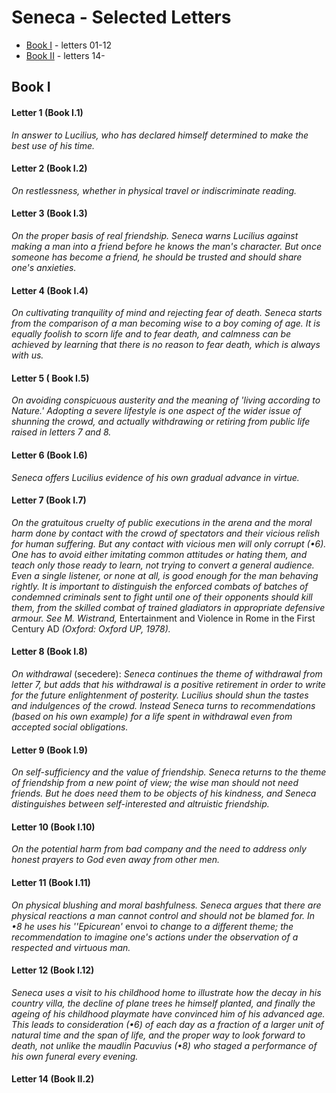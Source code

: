 # Seneca - Selected Letters

- [Book I](#book-I) - letters 01-12
- [Book II](#book-II) - letters 14-

## Book I

#### Letter 1 (Book I.1)
_In answer to Lucilius, who has declared himself determined to make the best use of his time._

#### Letter 2 (Book I.2) 
_On restlessness, whether in physical travel or indiscriminate reading._

#### Letter  3 (Book I.3)
_On the proper basis of real friendship. Seneca warns Lucilius against making a man into a friend before he knows the man's character. But once someone has become a friend, he should be trusted and should share one's anxieties._

#### Letter 4 (Book I.4)
_On cultivating tranquility of mind and rejecting fear of death. Seneca starts from the comparison of a man becoming wise to a boy coming of age. It is equally foolish to scorn life and to fear death, and calmness can be achieved by learning that there is no reason to fear death, which is always with us._

#### Letter 5 ( Book I.5)
_On avoiding conspicuous austerity and the meaning of 'living according to Nature.' Adopting a severe lifestyle is one aspect of the wider issue of shunning the crowd, and actually withdrawing or retiring from public life raised in letters 7 and 8._

#### Letter 6 (Book I.6)
_Seneca offers Lucilius evidence of his own gradual advance in virtue._

#### Letter 7 (Book I.7)
_On the gratuitous cruelty of public executions in the arena and the moral harm done by contact with the crowd of spectators and their vicious relish for human suffering. But any contact with vicious men will only corrupt (•6). One has to avoid either imitating common attitudes or hating them, and teach only those ready to learn, not trying to convert a general audience. Even a single listener, or none at all, is good enough for the man behaving rightly. It is important to distinguish the enforced combats of batches of condemned criminals sent to fight until one of their opponents should kill them, from the skilled combat of trained gladiators in appropriate defensive armour. See M. Wistrand,_ Entertainment and Violence in Rome in the First Century AD _(Oxford: Oxford UP, 1978)._

#### Letter 8 (Book I.8)
_On withdrawal_ (secedere): _Seneca continues the theme of withdrawal from letter 7, but adds that his withdrawal is a positive retirement in order to write for the future enlightenment of posterity. Lucilius should shun the tastes and indulgences of the crowd. Instead Seneca turns to recommendations (based on his own example) for a life spent in withdrawal even from accepted social obligations._

#### Letter 9 (Book I.9)
_On self-sufficiency and the value of friendship. Seneca returns to the theme of friendship from a new point of view; the wise man should not need friends. But he does need them to be objects of his kindness, and Seneca distinguishes between self-interested and altruistic friendship._

#### Letter 10 (Book I.10)
_On the potential harm from bad company and the need to address only honest prayers to God even away from other men._

#### Letter 11 (Book I.11)
_On physical blushing and moral bashfulness. Seneca argues that there are physical reactions a man cannot control and should not be blamed for. In •8 he uses his ''Epicurean'_ envoi _to change to a different theme; the recommendation to imagine one's actions under the observation of a respected and virtuous man._

#### Letter 12 (Book I.12)
_Seneca uses a visit to his childhood home to illustrate how the  decay in his country villa, the decline of plane trees he himself planted, and finally the ageing of his childhood playmate have convinced him of his advanced age. This leads to consideration (•6) of each day as a fraction of a larger unit of natural time and the span of life, and the proper way to look forward to death, not unlike the maudlin Pacuvius (•8) who staged a performance of his own funeral every evening._

#### Letter 14 (Book II.2)


